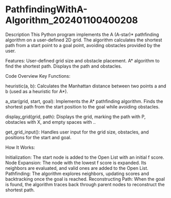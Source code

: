 # PathfindingWithA-Algorithm_202401100400208
Description
This Python program implements the A (A-star)* pathfinding algorithm on a user-defined 2D grid. The algorithm calculates the shortest path from a start point to a goal point, avoiding obstacles provided by the user.

Features:
User-defined grid size and obstacle placement.
A* algorithm to find the shortest path.
Displays the path and obstacles.

Code Overview
Key Functions:

heuristic(a, b):
Calculates the Manhattan distance between two points a and b (used as a heuristic for A*).

a_star(grid, start, goal):
Implements the A* pathfinding algorithm. Finds the shortest path from the start position to the goal while avoiding obstacles.

display_grid(grid, path):
Displays the grid, marking the path with P, obstacles with X, and empty spaces with ..

get_grid_input():
Handles user input for the grid size, obstacles, and positions for the start and goal.

How It Works:

Initialization: The start node is added to the Open List with an initial f score.
Node Expansion: The node with the lowest f score is expanded. Its neighbors are evaluated, and valid ones are added to the Open List.
Pathfinding: The algorithm explores neighbors, updating scores and backtracking once the goal is reached.
Reconstructing Path: When the goal is found, the algorithm traces back through parent nodes to reconstruct the shortest path.
